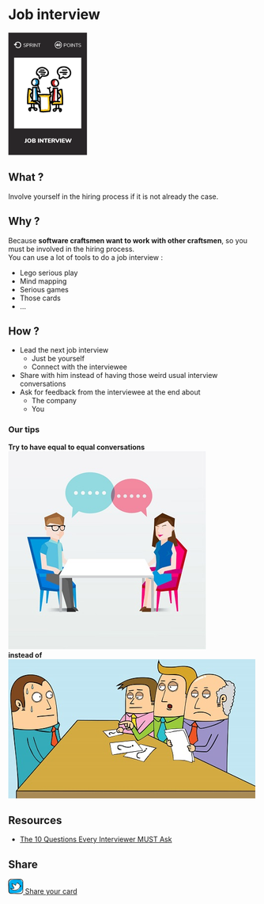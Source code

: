 # Job interview
![Job interview](images/job-interview.png)  

## What ?
Involve yourself in the hiring process if it is not already the case.

## Why ?
Because **software craftsmen want to work with other craftsmen**, so you must be involved in the hiring process.  
You can use a lot of tools to do a job interview :
* Lego serious play
* Mind mapping
* Serious games
* Those cards  
* ...

## How ?
* Lead the next job interview
    * Just be yourself
    * Connect with the interviewee
* Share with him instead of having those weird usual interview conversations
* Ask for feedback from the interviewee at the end about
    * The company
    * You

### Our tips
**Try to have equal to equal conversations**  
![Job interview](images/job-interview2.jpg)  
**instead of**  
![Usual interview](images/job-interview1.jpg) 

## Resources
* [The 10 Questions Every Interviewer MUST Ask](https://www.scienceofpeople.com/10-questions-every-interviewer-must-ask/)

## Share
![Share](../images/twitter.png)[ Share your card](https://twitter.com/home?status=I%20have%20just%20completed%20the%20Job%20interview%20%23craft-challenges%20from%20%40agilepartner)